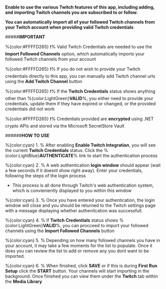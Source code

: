 **Enable to use the various Twitch features of this app, including adding, and importing Twitch channels you are subscribed to or follow**. 

**You can automatically import all of your followed Twitch channels from your Twitch account when providing valid Twitch credentials**

#####__IMPORTANT__

   %{color:#FFFFD265} ❗% Valid Twitch Credentials are needed to use the **Import Followed Channels** option, which automatically imports your followed Twitch channels from your account
   
   %{color:#FFFFD265} ❗% If you do not wish to provide your Twitch credentials directly to this app, you can manually add Twitch channel urls using the **Add Twitch Channel** button
   
   %{color:#FFFFD265} ❗% If the **Twitch Credentials** status shows anything other than %{color:LightGreen}**VALID**%, you either need to provide your credentials, update them if they have expired or changed, or the provided credentials did not work
   
   %{color:#FFFFD265} ❗% Credentials provided are **encrypted** using .NET crypto APIs and stored via the Microsoft SecretStore Vault
	 
######__HOW TO USE__
 
 %{color:cyan} 1. % After enabling **Enable Twitch Integration**, you will see the current **Twitch Credentials** status. Click the %{color:LightBlue}**AUTHENTICATE**% link to start the authentication process 
 
 %{color:cyan} 2. % A web authentication **login window** should appear (wait a few seconds if it doesnt show right away). Enter your credentials, following the steps of the login process
 
  - This process is all done through Twitch's web authentication system, which is convieniently displayed to you within this window
 
 %{color:cyan} 3. % Once you have entered your authentication, the login window will close and you should be returned to the Twitch settings page with a message displaying whether authenitcation was successfull.
 
 %{color:cyan} 4. % If **Twitch Credentials** status shows %{color:LightGreen}**VALID**%, you can procceed to import your followed channels using the **Import Followed Channels** button
 
 %{color:cyan} 5. % Depending on how many followed channels you have in your account, it may take a few moments for the list to populate. Once it does you can review the list to add or remove any you dont want to be imported. 
 
 %{color:cyan} 6. % When finished, click **SAVE** or if this is during **First Run Setup** click the **START** button. Your channels will start importing in the background. Once finished you can view them under the **Twitch** tab within the **Media Library**